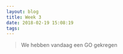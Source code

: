 ```yaml
---
layout: blog
title: Week 3
date: 2018-02-19 15:08:19
tags:
---
```


> We hebben vandaag een GO gekregen